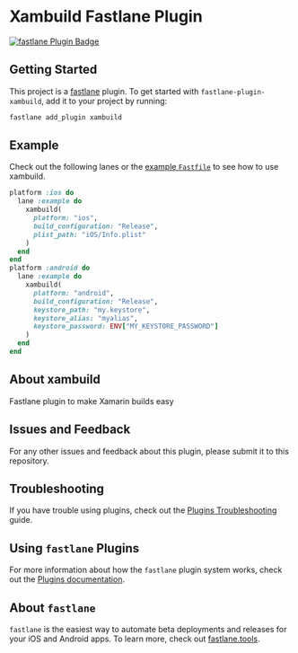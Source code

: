 # Xambuild Fastlane Plugin

[![fastlane Plugin Badge](https://rawcdn.githack.com/fastlane/fastlane/master/fastlane/assets/plugin-badge.svg)](https://rubygems.org/gems/fastlane-plugin-xambuild)

## Getting Started

This project is a [fastlane](https://github.com/fastlane/fastlane) plugin. To get started with `fastlane-plugin-xambuild`, add it to your project by running:

```bash
fastlane add_plugin xambuild
```

## Example

Check out the following lanes or the [example `Fastfile`](fastlane/Fastfile) to see how to use xambuild.

```ruby
platform :ios do
  lane :example do
    xambuild(
      platform: "ios",
      build_configuration: "Release",
      plist_path: "iOS/Info.plist"
    )
  end
end
platform :android do
  lane :example do
    xambuild(
      platform: "android",
      build_configuration: "Release",
      keystore_path: "my.keystore",
      keystore_alias: "myalias",
      keystore_password: ENV["MY_KEYSTORE_PASSWORD"]
    )
  end
end
```

## About xambuild

Fastlane plugin to make Xamarin builds easy

## Issues and Feedback

For any other issues and feedback about this plugin, please submit it to this repository.

## Troubleshooting

If you have trouble using plugins, check out the [Plugins Troubleshooting](https://docs.fastlane.tools/plugins/plugins-troubleshooting/) guide.

## Using `fastlane` Plugins

For more information about how the `fastlane` plugin system works, check out the [Plugins documentation](https://docs.fastlane.tools/plugins/create-plugin/).

## About `fastlane`

`fastlane` is the easiest way to automate beta deployments and releases for your iOS and Android apps. To learn more, check out [fastlane.tools](https://fastlane.tools).
